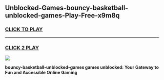 
## Unblocked-Games-bouncy-basketball-unblocked-games-Play-Free-x9m8q
<h3>
<a href="https://premium76.site?title=bouncy-basketball-unblocked-games&ref=12A">CLICK TO PLAY</a></h3>
<hr>

<h3>
<a href="https://premium76.site?title=bouncy-basketball-unblocked-games&ref=12A">CLICK 2 PLAY</a>
  
</h3>

<a href="https://premium76.site?title=bouncy-basketball-unblocked-games&ref=12A"><img src="https://clearcache.store/games.png"></a>


**bouncy-basketball-unblocked-games games unblocked: Your Gateway to Fun and Accessible Online Gaming**
